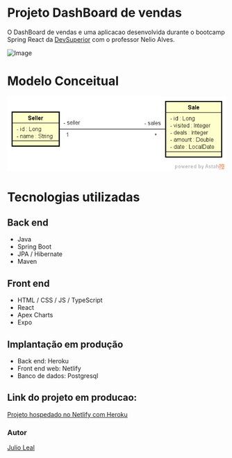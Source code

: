 # Projeto DashBoard de vendas

O DashBoard de vendas e uma aplicacao desenvolvida durante o bootcamp Spring React da [DevSuperior](https://devsuperior.com.br/ "Site da DevSuperior") com o professor Nelio Alves.

![Image](https://media-exp1.licdn.com/dms/image/C4D22AQFqneWwS3ainA/feedshare-shrink_2048_1536/0/1636397500797?e=1639612800&v=beta&t=vHDbWYuTgDocDq8nnbzVB3DNZhHa-_jl8DJJzAA-IdI)


# Modelo Conceitual
![Image](https://raw.githubusercontent.com/devsuperior/bds-assets/main/sds/sds3-mc.png)

# Tecnologias utilizadas
## Back end
- Java
- Spring Boot
- JPA / Hibernate
- Maven
## Front end
- HTML / CSS / JS / TypeScript
- React
- Apex Charts
- Expo
## Implantação em produção
- Back end: Heroku
- Front end web: Netlify
- Banco de dados: Postgresql


## Link do projeto em producao:

[Projeto hospedado no Netlify com Heroku](https://dsvendas-julioleal.netlify.app/)


### Autor


[Julio Leal](https://www.linkedin.com/in/julio-cesar-freitas-leal-44226916a/)



